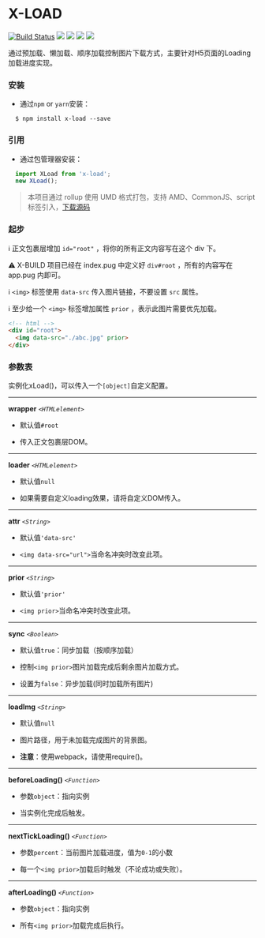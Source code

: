 # X-LOAD
[![Build Status](https://travis-ci.org/codexu/x-build-cli.svg?branch=master)](https://travis-ci.org/codexu/x-build-cli)
[![](https://img.shields.io/npm/v/x-load.svg)](https://www.npmjs.com/package/x-load)
[![](https://img.shields.io/github/size/codexu/x-load/dist/x-load.min.js.svg)](https://github.com/codexu/x-load/tree/master/dist)
[![](https://img.shields.io/npm/dm/x-load.svg)](https://www.npmjs.com/package/x-load)
[![](https://img.shields.io/github/license/codexu/x-load.svg)](https://github.com/codexu/x-load/blob/master/LICENSE)

通过预加载、懒加载、顺序加载控制图片下载方式，主要针对H5页面的Loading加载进度实现。

### 安装

- 通过`npm` or `yarn`安装：

```
  $ npm install x-load --save
```

### 引用

- 通过包管理器安装：

```javascript
  import XLoad from 'x-load';
  new XLoad();
```

> 本项目通过 rollup 使用 UMD 格式打包，支持 AMD、CommonJS、script 标签引入，[下载源码](https://github.com/codexu/x-load/tree/master/dist)

### 起步

ℹ️ 正文包裹层增加 `id="root"` ，将你的所有正文内容写在这个 div 下。

⚠️ X-BUILD 项目已经在 index.pug 中定义好 `div#root` ，所有的内容写在 app.pug 内即可。

ℹ️ `<img>` 标签使用 `data-src` 传入图片链接，不要设置 `src` 属性。

ℹ️ 至少给一个 `<img>` 标签增加属性 `prior` ，表示此图片需要优先加载。

```html
<!-- html -->
<div id="root">
  <img data-src="./abc.jpg" prior>
</div>
```

### 参数表

实例化xLoad()，可以传入一个`[object]`自定义配置。

---

**wrapper** *`<HTMLelement>`*

- 默认值`#root`

- 传入正文包裹层DOM。

---

**loader** *`<HTMLelement>`*

- 默认值`null`

- 如果需要自定义loading效果，请将自定义DOM传入。

---

**attr** *`<String>`*

- 默认值`'data-src'`

- `<img data-src="url">`当命名冲突时改变此项。

---

**prior** *`<String>`*

- 默认值`'prior'`

- `<img prior>`当命名冲突时改变此项。

---

**sync** *`<Boolean>`*

- 默认值`true`：同步加载（按顺序加载）

- 控制`<img prior>`图片加载完成后剩余图片加载方式。

- 设置为`false`：异步加载(同时加载所有图片)

---

**loadImg** *`<String>`*

- 默认值`null`

- 图片路径，用于未加载完成图片的背景图。

- **注意**：使用webpack，请使用require()。

---

**beforeLoading()** *`<Function>`*

- 参数`object`：指向实例

- 当实例化完成后触发。

---

**nextTickLoading()** *`<Function>`*

- 参数`percent`：当前图片加载进度，值为`0-1`的小数

- 每一个`<img prior>`加载后时触发（不论成功或失败）。

---

**afterLoading()** *`<Function>`*

- 参数`object`：指向实例

- 所有`<img prior>`加载完成后执行。

